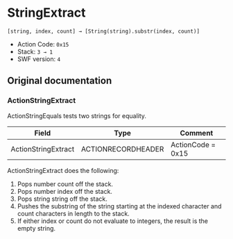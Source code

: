 # StringExtract

```
[string, index, count] → [String(string).substr(index, count)]
```

- Action Code: `0x15`
- Stack: `3 → 1`
- SWF version: `4`

## Original documentation

### ActionStringExtract

ActionStringEquals tests two strings for equality.

| Field               | Type               | Comment           |
|---------------------|--------------------|-------------------|
| ActionStringExtract | ACTIONRECORDHEADER | ActionCode = 0x15 |

ActionStringExtract does the following:
1. Pops number count off the stack.
2. Pops number index off the stack.
3. Pops string string off the stack.
4. Pushes the substring of the string starting at the indexed character and count characters
   in length to the stack.
5. If either index or count do not evaluate to integers, the result is the empty string.
